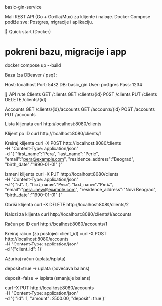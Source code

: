 basic-gin-service

Mali REST API (Go + Gorilla/Mux) za klijente i naloge.
Docker Compose podiže sve: Postgres, migracije i aplikaciju.

🚀 Quick start (Docker)
# pokreni bazu, migracije i app
docker compose up --build

Baza (za DBeaver / psql):

Host: localhost
Port: 5432
DB: basic_gin
User: postgres
Pass: 1234


🔌 API rute
Clients
GET    /clients
GET    /clients/{id}
POST   /clients
PUT    /clients
DELETE /clients/{id}

Accounts
GET    /clients/{id}/accounts
GET    /accounts/{id}
POST   /accounts
PUT    /accounts


Lista klijenata
curl http://localhost:8080/clients

Klijent po ID
curl http://localhost:8080/clients/1

Kreiraj klijenta
curl -X POST http://localhost:8080/clients \
  -H "Content-Type: application/json" \
  -d '{
        "first_name":"Pera",
        "last_name":"Perić",
        "email":"pera@example.com",
        "residence_address":"Beograd",
        "birth_date":"1990-01-01"
      }'

Izmeni klijenta
curl -X PUT http://localhost:8080/clients \
  -H "Content-Type: application/json" \
  -d '{
        "id": 1,
        "first_name":"Pera",
        "last_name":"Perić",
        "email":"pera+new@example.com",
        "residence_address":"Novi Beograd",
        "birth_date":"1990-01-01"
      }'

Obriši klijenta
curl -X DELETE http://localhost:8080/clients/2


Nalozi za klijenta
curl http://localhost:8080/clients/1/accounts

Račun po ID
curl http://localhost:8080/accounts/1

Kreiraj račun (za postojeći client_id)
curl -X POST http://localhost:8080/accounts \
  -H "Content-Type: application/json" \
  -d '{"client_id": 1}'

Ažuriraj račun (uplata/isplata)

deposit=true → uplata (povećava balans)

deposit=false → isplata (smanjuje balans)

curl -X PUT http://localhost:8080/accounts \
  -H "Content-Type: application/json" \
  -d '{
        "id": 1,
        "amount": 2500.00,
        "deposit": true
      }'